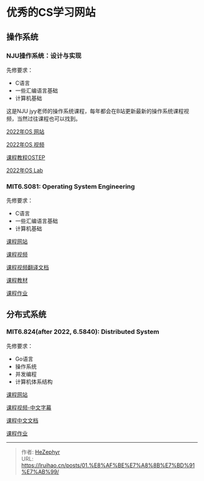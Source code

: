 # 优秀的CS学习网站

## 操作系统
### NJU操作系统：设计与实现
先修要求：
* C语言
* 一些汇编语言基础
* 计算机基础

这是NJU jyy老师的操作系统课程，每年都会在B站更新最新的操作系统课程视频，当然过往课程也可以找到。

[2022年OS 网站](https://jyywiki.cn/OS/2022/index.html)

[2022年OS 视频](https://www.bilibili.com/video/BV1Cm4y1d7Ur/?spm_id_from=333.788&amp;vd_source=cf653f235f52de98cb93354b5c75a0bc)

[课程教程OSTEP](https://pages.cs.wisc.edu/~remzi/OSTEP/)

[2022年OS Lab](https://jyywiki.cn/OS/2022/index.html)
### MIT6.S081: Operating System Engineering
先修要求：
* C语言
* 一些汇编语言基础
* 计算机基础

[课程网站](https://pdos.csail.mit.edu/6.828/2021/schedule.html)

[课程视频](https://www.youtube.com/watch?v=L6YqHxYHa7A)

[课程视频翻译文档](https://mit-public-courses-cn-translatio.gitbook.io/mit6-s081/)

[课程教材](https://pdos.csail.mit.edu/6.828/2021/xv6/book-riscv-rev2.pdf)

[课程作业](https://pdos.csail.mit.edu/6.828/2021/schedule.html)
## 分布式系统
### MIT6.824(after 2022, 6.5840): Distributed System
先修要求：
* Go语言
* 操作系统
* 并发编程
* 计算机体系结构

[课程网站](https://pdos.csail.mit.edu/6.824/)

[课程视频-中文字幕](https://www.bilibili.com/video/BV1CU4y1P7PE/?spm_id_from=333.337.search-card.all.click)

[课程中文文档](https://mit-public-courses-cn-translatio.gitbook.io/mit6-824)

[课程作业](http://nil.csail.mit.edu/6.824/2022/)


---

> 作者: [HeZephyr](https://github.com/HeZephyr)  
> URL: https://lruihao.cn/posts/01.%E8%AF%BE%E7%A8%8B%E7%BD%91%E7%AB%99/  

